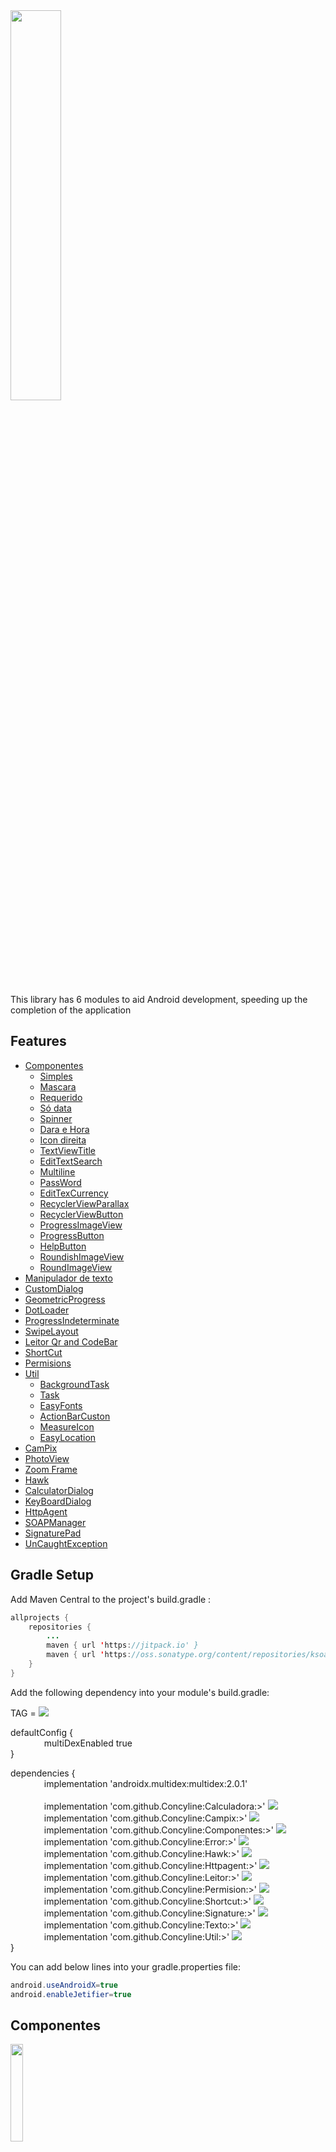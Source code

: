 <img src="https://github.com/Concyline/Aui/blob/master/img/logo_projeto_novo.png" width="40%">

This library has 6 modules to aid Android development, speeding up the completion of the application

 Features
------
 * [Componentes](#Componentes)
   - [Simples](#Simples)
   - [Mascara](#Mascara)
   - [Requerido](#Requerido)
   - [Só data](#Só-data)
   - [Spinner](#Spinner)
   - [Dara e Hora](#Dara-e-Hora)
   - [Icon direita](#Icon-direita)
   - [TextViewTitle](#TextViewTitle)
   - [EditTextSearch](#EditTextSearch)
   - [Multiline](#Multiline)
   - [PassWord](#PassWord)
   - [EditTexCurrency](#EditTexCurrency)
   - [RecyclerViewParallax](#RecyclerViewParallax)
   - [RecyclerViewButton](#RecyclerViewButton)
   - [ProgressImageView](#ProgressImageView)
   - [ProgressButton](#ProgressButton)
   - [HelpButton](#HelpButton)
   - [RoundishImageView](#RoundishImageView)
   - [RoundImageView](#RoundImageView)
 * [Manipulador de texto](#Manipulador-de-texto)
 * [CustomDialog](#CustomDialog)
 * [GeometricProgress](#GeometricProgress)
 * [DotLoader](#DotLoader)
 * [ProgressIndeterminate](#ProgressIndeterminate)
 * [SwipeLayout](#SwipeLayout)
 * [Leitor Qr and CodeBar](#Leitor-Qr-and-CodeBar)
 * [ShortCut](#ShortCut)
 * [Permisions](#Permisions)
 * [Util](#Util)
   - [BackgroundTask](#BackgroundTask)
   - [Task](#Task)
   - [EasyFonts](#EasyFonts)
   - [ActionBarCuston](#ActionBarCuston)
   - [MeasureIcon](#MeasureIcon)
   - [EasyLocation](#EasyLocation)
 * [CamPix](#CamPix)
 * [PhotoView](#PhotoView)
 * [Zoom Frame](#Zoom-Frame)
 * [Hawk](#Hawk)
 * [CalculatorDialog](#CalculatorDialog)
 * [KeyBoardDialog](#KeyBoardDialog)
 * [HttpAgent](#HttpAgent)
 * [SOAPManager](#SOAPManager)
 * [SignaturePad](#SignaturePad)
 * [UnCaughtException](#UnCaughtException)

 
 Gradle Setup
------

Add Maven Central to the project's build.gradle :
```java
allprojects {
	repositories {
		...
		maven { url 'https://jitpack.io' }
		maven { url 'https://oss.sonatype.org/content/repositories/ksoap2-android-releases' }
	}
}
````

Add the following dependency into your module's build.gradle:

TAG = [![](https://jitpack.io/v/Concyline/Ui.svg)](https://jitpack.io/#Concyline/Ui)

 defaultConfig { <br />
 &emsp; &emsp; &emsp; multiDexEnabled true <br />
 }
   
   
dependencies { <br />
&emsp; &emsp; &emsp; implementation 'androidx.multidex:multidex:2.0.1'<br />
<br />
&emsp; &emsp; &emsp; implementation 'com.github.Concyline:Calculadora:>' [![](https://jitpack.io/v/Concyline/Calculadora.svg)](https://jitpack.io/#Concyline/Calculadora)<br />
&emsp; &emsp; &emsp; implementation 'com.github.Concyline:Campix:>' [![](https://jitpack.io/v/Concyline/Campix.svg)](https://jitpack.io/#Concyline/Campix)<br />
&emsp; &emsp; &emsp; implementation 'com.github.Concyline:Componentes:>' [![](https://jitpack.io/v/Concyline/Componentes.svg)](https://jitpack.io/#Concyline/Componentes)<br />
&emsp; &emsp; &emsp; implementation 'com.github.Concyline:Error:>' [![](https://jitpack.io/v/Concyline/Error.svg)](https://jitpack.io/#Concyline/Error)<br />
&emsp; &emsp; &emsp; implementation 'com.github.Concyline:Hawk:>' [![](https://jitpack.io/v/Concyline/Hawk.svg)](https://jitpack.io/#Concyline/Hawk)<br />
&emsp; &emsp; &emsp; implementation 'com.github.Concyline:Httpagent:>' [![](https://jitpack.io/v/Concyline/Httpagent.svg)](https://jitpack.io/#Concyline/Httpagent)<br />
&emsp; &emsp; &emsp; implementation 'com.github.Concyline:Leitor:>' [![](https://jitpack.io/v/Concyline/Leitor.svg)](https://jitpack.io/#Concyline/Leitor)<br />
&emsp; &emsp; &emsp; implementation 'com.github.Concyline:Permision:>' [![](https://jitpack.io/v/Concyline/Permision.svg)](https://jitpack.io/#Concyline/Permision)<br />
&emsp; &emsp; &emsp; implementation 'com.github.Concyline:Shortcut:>' [![](https://jitpack.io/v/Concyline/Shortcut.svg)](https://jitpack.io/#Concyline/Shortcut)<br />
&emsp; &emsp; &emsp; implementation 'com.github.Concyline:Signature:>' [![](https://jitpack.io/v/Concyline/Signature.svg)](https://jitpack.io/#Concyline/Signature)<br />
&emsp; &emsp; &emsp; implementation 'com.github.Concyline:Texto:>' [![](https://jitpack.io/v/Concyline/Texto.svg)](https://jitpack.io/#Concyline/Texto)<br />
&emsp; &emsp; &emsp; implementation 'com.github.Concyline:Util:>' [![](https://jitpack.io/v/Concyline/Util.svg)](https://jitpack.io/#Concyline/Util)<br />
}


You can add below lines into your gradle.properties file:

```java
android.useAndroidX=true
android.enableJetifier=true
```


## Componentes
<img src="https://github.com/Concyline/Aui/blob/master/img/componentes.gif" width="20%">

### Simples

<img src="https://github.com/Concyline/Aui/blob/master/img/componentesimples.png" width="50%">

```xml
 <br.com.componentes.EditTextTitle
            android:id="@+id/editTextTitle"
            android:layout_width="match_parent"
            android:layout_height="wrap_content"
            app:colorTitle="@color/colorAccent"
            app:requerido="false"
            app:enabled="true"
            app:focusable="true"
            app:requestfocus="true"
            app:tag="edittext"
            app:text="texto"
            app:title="Componente simples" />
```

---
### Mascara

<img src="https://github.com/Concyline/Aui/blob/master/img/mascara.png" width="50%">

```xml

    <!-- Is free to create any mask just edit the app:mascara="" -->

    <br.com.componentes.EditTextTitle
            android:id="@+id/editTextTitle"
            android:layout_width="match_parent"
            android:layout_height="wrap_content"
            app:title="Mascara"
            app:mascara="  .   .   /    -  "
            app:enabled="true"
            app:focusable="true"
            app:requestfocus="false"
            app:tag="edittext"
            app:text="texto"
            app:requerido="true"
	    app:titleRequerido="Digite um CNPJ válido!"/>
```

---
### Requerido

<img src="https://github.com/Concyline/Aui/blob/master/img/legenda_requerido.png" width="50%">

```xml
    <br.com.componentes.EditTextTitle
            android:id="@+id/editTextTitle"
            android:layout_width="match_parent"
            android:layout_height="wrap_content"
            app:title="Enail"
            app:enabled="true"
            app:focusable="true"
            app:requestfocus="false"
            app:tag="edittext"
            app:text="texto"
            app:requerido="true"
	    app:titleRequerido="Digite um email válido!"/>
```

---
### Só data

<img src="https://github.com/Concyline/Aui/blob/master/img/sodata.png" width="50%">

```xml
    <!-- the calendar listener is already implemented within the component -->

     <br.com.componentes.EditTextCalendar
            android:id="@+id/editTextTitle"
            android:layout_width="match_parent"
            android:layout_height="wrap_content"
            app:title="Só data" />
```

---

### Spinner
<img src="https://github.com/Concyline/Aui/blob/master/img/spinner.png" width="50%">

```xml
         <br.com.componentes.SpinnerTitle
            android:id="@+id/spinnerTitle"
            android:layout_width="0dp"
            android:layout_height="wrap_content"
            app:entries="@array/tipo"
            app:title="Spinner" />
```
or add programaticaly adapter

````java
ArrayAdapter<Object> adapter = new ArrayAdapter<Object>(getBaseContext(), 
	R.layout.view_spinner_item_ui, new String[]{"aureo", "ana", "davi"});
	
spinnerTitle.setAdapter(adapter);
````

---
### Dara e Hora

<img src="https://github.com/Concyline/Aui/blob/master/img/calendarhoradata.png" width="50%">

```xml
          <br.com.componentes.EditTextCalendar
            android:id="@+id/editTextCalendar"
            android:layout_width="0dp"
            android:layout_height="wrap_content"
            app:hora="true"
            app:inicializa="false"
            app:title="EditTextCalendar" />
```

---
### Icon direita
<img src="https://github.com/Concyline/Aui/blob/master/img/iconedireita.png" width="50%">

```xml
      <br.com.componentes.EditTextTitle
            android:id="@+id/cadastroEditTextTitle"
            android:layout_width="0dp"
            android:layout_height="wrap_content"
            app:coricon="#D6C"
            app:iconRigth="@drawable/icons_coroa_48"
            app:inputType="number"
            app:title="Nome do cliente"
            app:tamTitle="@dimen/tamLegendaEditTextUi" />
```

---
### TextViewTitle

<img src="https://github.com/Concyline/Aui/blob/master/img/textocomlegenda.png" width="50%">

```xml
    <br.com.componentes.TextViewTitle
            android:id="@+id/textViewTitle"
            android:layout_width="0dp"
            android:layout_height="wrap_content"
            android:layout_marginTop="9dp"
            app:corDescricao="@color/colorPrimaryDark"
            app:colorTitle="@color/colorAccent"
	    app:tamTitle="13sp"
	    app:layout_constraintWidth_percent="0.2"
            app:tamDescricao="16sp"
	    app:singleLine="false"
            app:descricao="Goiânia  adsdasdadsdasdsdasdsadsadsadasdsadadsdaszdsadasdsadasdasda"
            app:title="Cidade" />
```

````java
textViewTitle.setFont("fonts/Lobster-Regular.ttf");
````

---
### EditTextSearch

<img src="https://github.com/Concyline/Aui/blob/master/img/pesquisasimples.png" width="50%">

```xml
   <br.com.componentes.EditTextSearch
            android:id="@+id/editTextSearch"
            android:layout_width="0dp"
            android:layout_height="wrap_content"
            app:hint="sua pesquisa"
            app:inputType="none"
            app:coricon="@color/colorAccent"
            app:title="EditTextSearch" />
```

````java
editTextSearch.setOnClickListener(new View.OnClickListener() {
            @Override
            public void onClick(View v) {
                ...
            }
        });
	
// Custom inputType programmatically
searchLegenda.setInputTypeSearch(Constantes.textPassword);
````
---
### Multiline

<img src="https://github.com/Concyline/Aui/blob/master/img/multiline.png" width="50%">

````xml
    <br.com.componentes.EditTextTitle
            android:id="@+id/multilineEditTextTitle"
            android:layout_width="match_parent"
            android:layout_height="wrap_content"
            android:layout_marginTop="8dp"
            app:coricon="@color/colorAccent"
            app:inputType="textMultiLine"
            app:text="Lorem Ipsum is simply dummy text of the printing and typesetting industry. Lorem Ipsum has been the industry's standard dummy text ever since the 1500s"
            app:title="Multiline"
            app:lines="4"
            app:tamTitle="@dimen/tamLegendaEditTextUi" />
````

---
### PassWord

<img src="https://github.com/Concyline/Aui/blob/master/img/senha.png" width="50%">

```xml
      <br.com.componentes.EditTextTitle
            android:id="@+id/senhaEditTextTitle"
            android:layout_width="0dp"
            android:layout_height="wrap_content"
            app:coricon="@color/colorAccent"
            app:iconRigth="@drawable/round_visibility_black_48dp"
            app:inputType="textPassword"
            app:title="Senha"
            app:tamTitle="@dimen/tamLegendaEditTextUi" />
```

``` java
final EditTextTitle senhaEditTextTitle = findViewById(R.id.senhaEditTextTitle);
        senhaEditTextTitle.setOnClickListener(new View.OnClickListener() {
            @Override
            public void onClick(View v) {
                senhaEditTextTitle.mostraSenha();
            }
        });
````

---
### EditTexCurrency

<img src="https://github.com/Concyline/Aui/blob/master/img/componente_currence.png" width="50%">

```xml
         <br.com.componentes.EditTexCurrency
            android:id="@+id/editTexCurrency"
            android:layout_width="match_parent"
            android:layout_height="wrap_content"
            app:enabled="true"
            app:focusable="true"
            app:title="Valor"
            app:requerido="false"
            app:requestfocus="false"
            app:locale="pt_BR"
            app:showSymbol="true"
            app:tag="Valor"
            app:text="" />
```

---
### RecyclerViewParallax

<img src="https://github.com/Concyline/Aui/blob/master/img/reciclerview_parallax.gif" width="20%">

```xml
    <br.com.componentes.RecyclerViewParallax
         android:id="@+id/rv"
         android:layout_width="match_parent"
         android:layout_height="match_parent"/>
```
---

---
### RecyclerViewButton

<img src="https://github.com/Concyline/Aui/blob/master/img/recyclerviewbutton.png" width="20%">

XML file
```xml
   <br.com.componentes.RecyclerViewButton
        android:id="@+id/recyclerViewButton"
        android:layout_width="match_parent"
        android:layout_height="match_parent"
        app:horizontalDivider="true"
        app:locationButton="right"
        app:numberOfColumns="2"
        app:basic="false"
        app:refresh="true"
        app:verticalDivider="true" />
```

Set Listener
````java

recyclerViewButton.setOnRefreshListener(new SwipeRefreshLayout.OnRefreshListener() {
            @Override
            public void onRefresh() {
                new Async().execute();
            }
});

recyclerViewButton.addOnItemTouchListener(new RecyclerViewButton.ItemClickListener(new RecyclerViewButton.Listener() {
            @Override
            public void onItemClick(View view, int position) {
                System.out.println("aqui");
            }

            @Override
            public void onLongItemClick(View view, int position) {
                System.out.println("aqui");
            }

            @Override
            public void onItemClick(AdapterView<?> parent, View view, int position, long id) {
                System.out.println("aqui");
            }
}));
````

AsyncTask
````java
   public class Async extends AsyncTask<Void, Void, List<Cidade>> {

        @Override
        protected List<Cidade> doInBackground(Void... voids) {
            List<Cidade> list = helper.CidadeController().getAll();
            return list;
        }

        @Override
        protected void onPostExecute(List<Cidade> cidade) {
            super.onPostExecute(cidade);

            if (adapter == null) {
                adapter = new Adapter(cidade);
                recyclerViewButton.setAdapter(this, adapter);
            } else {
                adapter.notifyDataSetChanged();
            }

            recyclerViewButton.scrollToPosition(0);
            recyclerViewButton.setRefreshing(false);
        }
}
````

Adapter
````java
 public class Adapter extends RecyclerView.Adapter<RecyclerView.ViewHolder> {

        private LayoutInflater mInflater;
	private List<Cidade> lCidade;

        Adapter(List<Cidade> lCidade) {
            this.mInflater = LayoutInflater.from(getBaseContext());
	    this.lCidade = lCidade;
        }

        @Override
        @NonNull
        public RecyclerView.ViewHolder onCreateViewHolder(@NonNull ViewGroup parent, int viewType) {
            View view = mInflater.inflate(R.layout.cidade_item, parent, false);
            return new ViewHolder(view);
        }

        @Override
        public void onBindViewHolder(@NonNull RecyclerView.ViewHolder holder, int position) {

            final ViewHolder viewHolder = (ViewHolder) holder;

            Cidade cidade = lCidade.get(position);

            viewHolder.nomeTextView.setText(cidade.getNome());
            viewHolder.ufTextView.setText(cidade.getUf());
        }

        @Override
        public int getItemCount() {
            return lCidade.size();
        }

        public class ViewHolder extends RecyclerView.ViewHolder {
            TextView nomeTextView;
            TextView ufTextView;

            ViewHolder(View itemView) {
                super(itemView);
                nomeTextView = itemView.findViewById(R.id.nomeTextView);
                ufTextView = itemView.findViewById(R.id.ufTextView);
            }
        }

        Cidade getItem(int id) {
            return lCidade.get(id);
        }
}
````

---
### ProgressImageView

<img src="https://github.com/Concyline/Aui/blob/master/img/progress_image.png" width="50%">

<img src="https://github.com/Concyline/Aui/blob/master/img/progress_image_click.png" width="50%">

```xml
    <br.com.componentes.ProgressImageView
        android:id="@+id/progressImageView"
        android:layout_width="50dp"
        android:layout_height="50dp"
        app:progressSize="150dp"
        app:src="@drawable/lupa"
        app:progressColor="#2DB200" />
```
```java
 final ProgressImageView progressImageView = findViewById(R.id.progressImageView);
        progressImageView.setOnClickListener(new View.OnClickListener() {
            @Override
            public void onClick(View v) {
                progressImageView.setProgres();

                new Handler().postDelayed(new Runnable() {
                    @Override
                    public void run() {
                        progressImageView.removeProgres();
                    }
                }, 2000);
            }
        });
```
---
### ProgressButton

<img src="https://github.com/Concyline/Aui/blob/master/img/progres_button.png" width="50%"> 
<img src="https://github.com/Concyline/Aui/blob/master/img/progres_button_pressed.png" width="50%">

```xml
    <br.com.componentes.ProgressButton
        android:id="@+id/progressButton"
        android:layout_width="wrap_content"
        android:layout_height="wrap_content"
        app:progressColor="#2DB200"
        app:progressSize="100dp"
        app:text="Ok Big Guy" />
```
```java
final ProgressButton progressButtonOk = findViewById(R.id.progressButtonOk);
        progressButtonOk.setOnClickListener(new View.OnClickListener() {
            @Override
            public void onClick(View v) {

                progressButtonOk.setProgres();

                Handler handler = new Handler();
                handler.postDelayed(new Runnable() {
                    @Override
                    public void run() {
                        progressButtonOk.removeProgres();
                    }
                }, 2000);
            }
        });
```
---
### HelpButton

<img src="https://github.com/Concyline/Aui/blob/master/img/help_buttom.png" width="20%"> 
<img src="https://github.com/Concyline/Aui/blob/master/img/dialog_help_buttom.png" width="20%">

```xml
  <br.com.componentes.HelpButton
    android:id="@+id/helpButton"
    android:layout_width="wrap_content"
    android:layout_height="wrap_content"
    app:color="@color/colorError"
    app:helpMsg="Lorem Ipsum is simply dummy text of the printing and typesetting industry."/>
```
```java
 HelpButton helpButton = findViewById(R.id.helpButton);
 helpButton.setActivity(this);
 
 // In XML file or programmatically
 helpButton.setHelpMsg("Lorem Ipsum is simply dummy text of the printing and typesetting industry.");

```
---
### RoundishImageView

<img src="https://github.com/Concyline/Aui/blob/master/img/image_rounted.png" width="20%">

````xml
     <br.com.componentes.RoundishImageView
            android:id="@+id/roundishImageView"
            android:layout_width="wrap_content"
            android:layout_height="wrap_content"
            android:layout_marginTop="8dp"
            android:src="@drawable/cidade"
            app:cornerRadius="10dp"
            app:roundedCorners="topLeft|bottomRight" />
````

---
### RoundImageView

<img src="https://github.com/Concyline/Aui/blob/master/img/rount_image.png" width="20%">

````xml
     <br.com.componentes.RoundImageView
        android:id="@+id/roundImageView"
        android:layout_width="150dp"
        android:layout_height="150dp"
        android:src="@drawable/cidade"
        app:borderColor="@color/colorAccent"
        app:borderWidth="5dp" />
````

--- 

## Custon Dialog

<img src="https://github.com/Concyline/Aui/blob/master/img/custon_dimness.png" width="20%"/> <img src="https://github.com/Concyline/Aui/blob/master/img/error_dialog.png" width="20%"/> <img src="https://github.com/Concyline/Aui/blob/master/img/circle_dialog.png" width="20%"/> <img src="https://github.com/Concyline/Aui/blob/master/img/custon_background_color.png" width="20%"/>  

````java
new CDialog(ComponentesDoisActivity.this)
                        .createAlert("WARNING! custon mensagem",
                                WindowFormat.BACKGROUND_RECTANGLE,
                                getBitmapFromAsset(),
                                TypeDialog.WARNING,
                                SizeDialog.XLARGE)
                        .setAnimation(AnimateDialog.SCALE_FROM_BOTTOM_TO_TOP)
                        .setDuration(3000)  // in milliseconds
                        .setTextSize(SizeText.XLARGE)
                        .setPosition(PositionDialog.POSITION_CENTER)
                        .setBackDimness(0.9f) // less Than One
                        .setBackgroundColor(R.color.pink)
                        .show();
````
> Or Listener, when you finish the task

````java
new CDialog(ParametrosActivity.this)
                .createAlertSneckBar("Salvo com sucesso!",
                        TypeDialog.INFO,
                        SizeDialog.MEDIUM)
                .setDuration(2000)
                .show(new CDialog.CDialogListener() {
                    @Override
                    public void onDismiss() {
                	...
                    }
                });
````

> Get Image resources

````java
 public Bitmap getBitmapFromAsset() {
      InputStream imageStream = getResources().openRawResource(R.raw.lamp);
      Bitmap bitmap = BitmapFactory.decodeStream(imageStream);
      return bitmap;
  }

  public Drawable getDrawable() {
      Drawable myDrawable = getResources().getDrawable(R.drawable.checked_1);
      return myDrawable;
  }
````

---

## SnackBar

<img src="https://github.com/Concyline/Aui/blob/master/img/sneckbar.png" width="20%"/> 

````java
 new CDialog(ComponentesDoisActivity.this)
                        .createAlertSneckBar("Info SnackBar",
                            TypeDialog.INFO,
                            SizeDialog.MEDIUM)
                        .show();
````

---

 ## Manipulador de texto
  
  <img src="https://github.com/Concyline/Aui/blob/master/img/manipulatexto.gif" width="20%">
  
  ### Usage
  
  ````java
  @Override
  protected void onCreate(Bundle savedInstanceState) {
        super.onCreate(savedInstanceState);
        setContentView(R.layout.activity_manipula_texto);
	
	//anywhere in the system
	
	 StorageSD
               .init(this)
               .setFolderAndFileName("Manipula","Log.txt")
		.setLog(new Log() {
                    @Override
                    public void onLog(String message) {
                        // 
                    }
                })
                .build();
  
  	// METHODS
  	//StorageSD.info("");
  	//StorageSD.erro("");
  	//StorageSD.processaException("class", Exception error);
  	//StorageSD.delete()
  	//String all = StorageSD.getAll();
  }
  ````
  
  ````xml
  <?xml version="1.0" encoding="utf-8"?>
  <manifest xmlns:android="http://schemas.android.com/apk/res/android"
    package="br.com.androidui_2">

    <uses-permission android:name="android.permission.READ_EXTERNAL_STORAGE" />
    <uses-permission android:name="android.permission.WRITE_EXTERNAL_STORAGE" />

    <application
        android:allowBackup="true"
        android:icon="@mipmap/icon_teste"
        android:label="@string/app_name"
        android:roundIcon="@mipmap/icon_teste"
        android:supportsRtl="true"
	android:requestLegacyExternalStorage="true" <!--VERY IMPORTANT API > 26-->
        android:theme="@style/AppTheme">
        <activity android:name=".ManipulaTextoActivity"></activity>
        <activity android:name=".MainActivity">
            <intent-filter>
                <action android:name="android.intent.action.MAIN" />

                <category android:name="android.intent.category.LAUNCHER" />
            </intent-filter>
        </activity>
	   
    </application>

</manifest>
````

---

## CustomDialog

<img src="https://github.com/Concyline/Aui/blob/master/img/cuson_dialog.png" width="20%"/> 

in res/layout/cadastro.xml
````xml
<?xml version="1.0" encoding="utf-8"?>
<androidx.constraintlayout.widget.ConstraintLayout xmlns:android="http://schemas.android.com/apk/res/android"
    xmlns:app="http://schemas.android.com/apk/res-auto"
    xmlns:tools="http://schemas.android.com/tools"
    android:layout_width="match_parent"
    android:layout_height="match_parent"
    android:padding="10dp"
    android:background="#FFF">
	
	...

        <Button
            android:id="@+id/button"
            android:layout_width="wrap_content"
            android:layout_height="wrap_content"
            android:text="OK"
            app:layout_constraintEnd_toEndOf="parent"
            app:layout_constraintTop_toBottomOf="@+id/editTextTextPersonName2" />
</androidx.constraintlayout.widget.ConstraintLayout>
````

in res/menu/menu_bar.xml
````xml
<?xml version="1.0" encoding="utf-8"?>
<menu xmlns:android="http://schemas.android.com/apk/res/android"
    xmlns:app="http://schemas.android.com/apk/res-auto">
    <item
        android:id="@+id/miCompose"
        android:icon="@drawable/round_alarm_white_48dp"
        app:showAsAction="ifRoom"
        android:title="Compose">
    </item>
    <item
        android:id="@+id/miProfile"
        android:icon="@drawable/round_backup_white_48dp"
        app:showAsAction="ifRoom|withText"
        android:title="Profile">
    </item>
</menu>
````

in onCreate
````java
   try {
            CustomDialog customDialog = new CustomDialog(MainActivity.this);
            customDialog.setContentView(R.layout.cadastro)
                    .setToolbarTitle("Log IN")
                    .setToolbarSubTitle("Enter the system")
                    .setMenuToolbar(R.menu.menu_bar)
                    .setBackgroundResource(CustomDialog.DWindow.ROUND)
                    .setHeight(CustomDialog.DLayoutParams.WRAP_CONTENT)
                    .setCancelable(true)
                    .create();

            customDialog.menu(R.id.miCompose).setOnMenuItemClickListener(new MenuItem.OnMenuItemClickListener() {
                @Override
                public boolean onMenuItemClick(MenuItem item) {
                    System.out.println("MENU");
                    return false;
                }
            });

            Dialog dialog = customDialog.dialog();

            Button button = dialog.findViewById(R.id.button);
            button.setOnClickListener(new View.OnClickListener() {
                @Override
                public void onClick(View v) {
                    System.out.println("BUTTON");
                }
            });
            
            customDialog.show();
        } catch (Exception e) {
            e.printStackTrace();
        }
````

---

## GeometricProgress

<img src="https://github.com/Concyline/Aui/blob/master/img/geometric_progress.gif" width="20%"/> 

````xml
 <br.com.componentes.GeometricProgressView
    android:id="@+id/progressView"
    android:layout_width="wrap_content"
    android:layout_height="wrap_content"
    app:gp_type="triangle"
    app:gp_number_of_angles="7"
    app:gp_color="@android:color/black"
    app:gp_duration="800"
    app:gp_figure_padding="3dp" />
````

````java
GeometricProgressView progressView = (GeometricProgressView) findViewById(R.id.progressView);
progressView.setType(TYPE.KITE);
progressView.setNumberOfAngles(6);
progressView.setColor(Color.parseColor("#00897b"));
progressView.setDuration(1000);
progressView.setFigurePadding(getResources().getDimensionPixelOffset(R.dimen.figure_padding));
````

---

## DotLoader

<img src="https://github.com/Concyline/Aui/blob/master/img/loading_anim.gif" width="50%"/> 

````xml
 <br.com.componentes.DotLoader
    android:id="@+id/text_dot_loader"
    android:layout_width="match_parent"
    android:layout_height="wrap_content"
    app:color_array="@array/dot_colors"
    app:dot_radius="4dp"
    app:number_of_dots="3"/>
````

color.xml
````xml
<array name="dot_colors">
    <item>#03A9F4</item>
    <item>#E65100</item>
    <item>#FFBB00</item>
</array>
````

````java
dotLoader.postDelayed(new Runnable() {
    @Override
    public void run() {
        dotLoader.setNumberOfDots(5);
    }
}, 3000);
````

---

## ProgressIndeterminate

<img src="https://github.com/Concyline/Aui/blob/master/img/progres_indetermined.png" width="20%"/> 

````java
ProgressIndeterminate progressDialog = new ProgressIndeterminate(ComponentesDoisActivity.this).
                        create("Atenção!")
                        .multColor(true)
                        .setTextSize(SizeText.MEDIUM)
                        .cancelable(false);

      progressDialog.show();
      
      //progressDialog.dismiss();
      //progressDialog.isShowing();
      //progressDialog.setMessage("Text");
      //progressDialog.setBackgroundColor(R.color.pink);
		
// or

ProgressIndeterminate progressDialog = ProgressIndeterminate.show(ComponentesDoisActivity.this, "OK");
````

---
## SwipeLayout

<img src="https://github.com/Concyline/Aui/blob/master/img/swipe_rigth.png" width="20%"/> 

````xml
<br.com.componentes.SwipeLayout
    xmlns:android="http://schemas.android.com/apk/res/android"
    xmlns:app="http://schemas.android.com/apk/res-auto"
    android:id="@+id/swipe_layout"
    android:layout_width="match_parent"
    android:layout_height="90dp"
    android:layout_marginTop="3dp"
    app:draggedItem="@id/drag_item"
    app:swipeDirection="left|right"
    app:leftItem="@id/left_view"
    app:rightItem="@id/right_view">

    <ImageView
        android:id="@+id/left_view"
        android:layout_width="90dp"
        android:layout_height="match_parent"
        android:layout_gravity="start"
        android:background="#ff5722"
        android:gravity="center"
        android:paddingEnd="24dp"
        android:paddingStart="24dp"
        android:src="@drawable/ic_upload"/>

    <ImageView
        android:id="@+id/right_view"
        android:layout_width="90dp"
        android:layout_height="match_parent"
        android:layout_gravity="end"
        android:background="#ff5722"
        android:gravity="center"
        android:paddingEnd="24dp"
        android:paddingStart="24dp"
        android:src="@drawable/ic_delete"/>

    <TextView
        android:id="@+id/drag_item"
        android:layout_width="match_parent"
        android:layout_height="match_parent"
        android:background="#eeeeee"
        android:clickable="true"
        android:focusable="true"
        android:foreground="?selectableItemBackgroundBorderless"
        android:gravity="center_vertical"
        android:orientation="vertical"
        android:paddingEnd="10dp"
        android:paddingStart="20dp"
        android:textSize="20sp"/>

</br.com.componentes.SwipeLayout>
````
In Holder

````java
    leftView = itemView.findViewById(R.id.left_view);
                rightView = itemView.findViewById(R.id.right_view);

                rightView.setOnClickListener(new View.OnClickListener() {
                    @Override
                    public void onClick(View v) {
                        if (getAdapterPosition() != NO_POSITION) {
                            remove(itemView.getContext(), getAdapterPosition());
                        }
                    }
                });

                leftView.setOnClickListener(new View.OnClickListener() {
                    @Override
                    public void onClick(View v) {
                        if (getAdapterPosition() != NO_POSITION) {
                            upload(itemView.getContext(), getAdapterPosition());
                        }
                    }
                });
````

---

For all companions
------

all components have the following methods `boolean validaPreenchido()`, `boolean validaCpfCnpj()`, `void setError()`, `void removeError()`, `void mostraSenha()`, `String getString() `, `String getStringUperCase() `, `Integer getInteger()`, `Double getDouble()`

update color icon error
````xml
<color name="colorAccent">#F79D91</color>
````

public listeners
```java
  public void setOnClickListener(OnClickListener onClickListener) {
        editText.setOnClickListener(onClickListener);
    }

    public void setOnClickListenerIconLeft(OnClickListener onClickListener) {
        iconLeftImageView.setOnClickListener(onClickListener);
    }

    public void setOnClickListenerIconRigth(OnClickListener onClickListener) {
        iconRigthImageView.setOnClickListener(onClickListener);
    }
  ````
  
 
  ---
  ## Leitor Qr and CodeBar
  
  <img src="https://github.com/Concyline/Aui/blob/master/img/leitor.gif" width="20%">
  
  ### Usage
  
  ````java
  @Override
  protected void onCreate(Bundle savedInstanceState) {
        super.onCreate(savedInstanceState);
        setContentView(R.layout.activity_manipula_texto);
  
  	retornoEditText = findViewById(R.id.retornoEditText);

        Button lerQrTesteButton = findViewById(R.id.lerQrTesteButton);
        lerQrTesteButton.setOnClickListener(new View.OnClickListener() {
            @Override
            public void onClick(View v) {
                Intent intent = new Intent(getBaseContext(), LeitorActivity.class);
                String codigo = "C=7898958119652;L=50962;V=30/09/2019";
                intent.putExtra(LeitorActivity.CODE_TEST,codigo);
                launchCodeBar.launch(intent);
            }
        });

        Button lerQrButton = findViewById(R.id.lerQrButton);
        lerQrButton.setOnClickListener(new View.OnClickListener() {
            @Override
            public void onClick(View v) {
                Intent intent = new Intent(getBaseContext(), LeitorActivity.class);
		launchCodeBar.launch(intent);
            }
        });
  }
  
  ActivityResultLauncher<Intent> launchCodeBar = registerForActivityResult(new ActivityResultContracts.StartActivityForResult(), result -> {

        Intent intent = result.getData();

        if(intent != null){
            String code = intent.getStringExtra("CODIGO");
        }
    });
  ````
  
  ````xml
  <?xml version="1.0" encoding="utf-8"?>
  <manifest xmlns:android="http://schemas.android.com/apk/res/android"
    package="br.com.androidui_2">

    <uses-permission android:name="android.permission.CAMERA" />

    <application
        android:allowBackup="true"
        android:icon="@mipmap/icon_teste"
        android:label="@string/app_name"
        android:roundIcon="@mipmap/icon_teste"
        android:supportsRtl="true"
        android:theme="@style/AppTheme">
        <activity android:name=".ManipulaTextoActivity"></activity>
        <activity android:name=".MainActivity">
            <intent-filter>
                <action android:name="android.intent.action.MAIN" />

                <category android:name="android.intent.category.LAUNCHER" />
            </intent-filter>
        </activity>
	    
        <activity android:name="br.com.leitor.LeitorActivity" />

    </application>

</manifest>
````
---
## ShortCut
<img src="https://github.com/Concyline/Aui/blob/master/img/shortcut.png" width="20%">

 ### Usage
 
 #### ADD

 ````java
 ShortcutUtils shortcutUtils;
 Shortcut dynamicShortcut;
    
 shortcutUtils = new ShortcutUtils(this);

 dynamicShortcut = new Shortcut.ShortcutBuilder()
      .setShortcutIcon(R.drawable.round_device_hub_white_48dp)
      .setShortcutId("dynamicShortcutId")
      .setShortcutLongLabel("ALL Devices")
      .setShortcutShortLabel("ALL Devices")
      .setIntentAction("dynamicShortcutIntentAction")
      .setIntentStringExtraKey("dynamicShortcutKey")
      .setIntentStringExtraValue("all")
 .build();


  shortcutUtils.addDynamicShortCut(dynamicShortcut, new IReceiveStringExtra() {
       @Override
       public void onReceiveStringExtra(String stringExtraKey, String stringExtraValue) {
            String intent = getIntent().getStringExtra(stringExtraKey);
                if (intent != null) {
                    if (intent.equals("all")) {
                        System.out.println("OKOKOKOKOKOKO");
                    }
                }
            }
        });
    
 ````
 
 #### REMOVE
 
 ````java
shortcutUtils.removeDynamicShortCut(dynamicShortcut);
 ````
 ---
 ## Permisions
 
<img src="https://github.com/Concyline/Aui/blob/master/img/permisions.png" width="20%">

 ### Usage
 
 in AndroidManifest.xml
 ````xml
<uses-permission android:name="android.permission.WRITE_EXTERNAL_STORAGE" />
<uses-permission android:name="android.permission.READ_EXTERNAL_STORAGE" />
````

in Activity
````java
String[] permissions = {Manifest.permission.READ_EXTERNAL_STORAGE,
                Manifest.permission.WRITE_EXTERNAL_STORAGE};

Permissions.check(MainActivity.this, permissions, null, null, new PermissionHandler() {
       @Override
       public void onGranted() {
	    	...
       }

       @Override
       public void onDenied(Context context, ArrayList<String> deniedPermissions) {
        	...
       }
});
 ````
 ---
 ## Util
 
 <img src="https://github.com/Concyline/Aui/blob/master/img/util_dois.gif" width="20%">
 
 ### Usage
 ````java
 // In Activity
 import br.com.util.Util;
 
 // Usage in class
 Util.setBar(UtilActivity.this, "Title", "Subtitle");
 
 Util.abaixaTeclado(getBaseContext(), view);
                                
 Util.fadeIn(getBaseContext(), view);
                                
 Util.toastLong(getBaseContext(),"Long mesage Toasta");
 
 Util.toastShort(getBaseContext(),"Short mesage Toasta");
                                
 Util.alertOk(UtilActivity.this, "Atention mesage");
                                
 Util.alertOk(UtilActivity.this, "mesage", new OnListnerOk() {
         @Override
         public void ok() {
                 ...                       
         }
 });
                                
 Util.alertSimCancelar(UtilActivity.this, "mesage", new OnListnerAlertSimCancelar() {
          @Override
          public void sim() {
                  ...                      
          }

          @Override
          public void cancelar() {
      		  ...
          }
  });
 ````
 
 ---
 ### BackgroundTask
 
 ````java
 BackgroundTask.with(this) // Activity|FragmentActivity(v4)|Fragment|Fragment(v4)
                .doInBackground(new BackgroundTask.TaskDescription() {
                    @Override
                    public Object doInBackground() {
                        // Do what you want to do on background thread.
                        // If you want to post something to MainThread,
                        // just call SugarTask.post(YOUR_MESSAGE).

                        // Return your finally result(Nullable).

                        return "";
                    }
                })
                .onPreExecute(new BackgroundTask.PreExecuteListener() {
                    @Override
                    public void onPreExecute() {
                        
                    }
                })
                .onProgressUpdate(new BackgroundTask.MessageListener() {
                    @Override
                    public void onProgressUpdate(@NonNull Message message) {
                        // Receive message in MainThread which sent from WorkerThread,
                        // update your UI just in time.
                      
                    }
                })
                .onPostExecute(new BackgroundTask.FinishListener() {
                    @Override
                    public void onPostExecute(@Nullable Object result) {
                        // If WorkerThread finish without Exception and lifecycle safety,
                        // deal with your WorkerThread result at here.
                     
                    }
                })
                .onException(new BackgroundTask.BrokenListener() {
                    @Override
                    public void onException(@NonNull Exception e) {
                        // If WorkerThread finish with Exception and lifecycle safety,
                        // deal with Exception at here.
                      
                    }
                })
                .execute();
	

Notice:

MUST: .with(), .assign(), .execute().

OPTION: .handle(), .finish(), broken(). Every method just call once, otherwise the newer with replace the older.

Use: BackgroundTask.post() To send message from WorkerThread to MainThread just in time.
 ````
 
 ---
  ### Task
 
 ````java
  public class ATask extends Task<Void, Integer, String>{

        @Override
        protected void onPreExecute() {
            super.onPreExecute();
    
        }

        @Override
        protected String doInBackground(Void... voids) {

            return "";
        }

        @Override
        protected void onPostExecute(String unused) {
            super.onPostExecute(unused);
	    
        }

        @Override
        protected void onProgressUpdate(Integer... values) {
            super.onProgressUpdate(values);

        }
    }
 ````
 
 ---
## EasyFonts
 
<img src="https://github.com/Concyline/Aui/blob/master/img/font.png" width="20%">

````java
TextView tv_hello = (TextView) findViewById(R.id.tv_hello);
tv_hello.setTypeface(EasyFonts.robotoThin(this));
````

 ---
## EasyLocation
 
<img src="https://github.com/Concyline/Aui/blob/master/img/easy_location.png" width="20%">

````xml
<manifest xmlns:android="http://schemas.android.com/apk/res/android"
    package="com">

    <uses-permission android:name="android.permission.ACCESS_COARSE_LOCATION" />
    <uses-permission android:name="android.permission.ACCESS_FINE_LOCATION" />
    <uses-permission android:name="android.permission.ACCESS_WIFI_STATE" />

</manifest>
````

````java
     findViewById(R.id.button23).setOnClickListener(v -> {

            EditText editText = findViewById(R.id.editTextTextMultiLine2);
            GeoLocationModel geoLocationModel = new EasyLocationFetch(this).getLocationData();

            if(geoLocationModel == null){
                editText.setText("The system was unable to retrieve the location!");
                return;
            }

            StringBuilder builder = new StringBuilder();

            builder.append("Address:   "+geoLocationModel.getAddress() +"\r\n");
            builder.append("City:      "+geoLocationModel.getCity() +"\r\n");
            builder.append("Lattitude: "+geoLocationModel.getLattitude() +"\r\n");
            builder.append("Longitude: "+geoLocationModel.getLongitude() +"\r\n");

            editText.setText(builder.toString());

        });
````

## ActionBarCuston
 
<img src="https://github.com/Concyline/Aui/blob/master/img/actionbar.png" width="20%">

````java
     ActionBarCuston actionBarCuston = new ActionBarCuston(this);
     actionBarCuston.setBarColor(R.color.colorPrimary);
     actionBarCuston.setTitleColor("#E60000");
     actionBarCuston.setSubTitleColor("#E60000");

     actionBarCuston.setBar("Teste", "Subtitle");
````

## MeasureIcon

<img src="https://github.com/Concyline/Aui/blob/master/img/icon_measure.png" width="50%">
 
 ---
 ## CamPix
 
 <img src="https://github.com/Concyline/Aui/blob/master/img/campix.png" width="20%">
 
 ### Usage
 
 AndroidManifest.xml
 ````xml
	<?xml version="1.0" encoding="utf-8"?>
	<manifest xmlns:android="http://schemas.android.com/apk/res/android"
    	package="...">

    		<uses-permission android:name="android.permission.READ_EXTERNAL_STORAGE" />
    		<uses-permission android:name="android.permission.WRITE_EXTERNAL_STORAGE" />
    		<uses-permission android:name="android.permission.CAMERA" />
    		<uses-permission android:name="android.permission.VIBRATE" />

    		<application>

			...    

        		<activity android:name="br.com.campix.Pix"/>
    		</application>

	</manifest>
 ````
 
 ````java

       findViewById(R.id.cliclButton).setOnClickListener(new View.OnClickListener() {
            @Override
            public void onClick(View v) {
                options = Options.init()
                        .setRequestCode(requestCodePicker)
                        .setFrontfacing(false)
                        .setPath("pix/photo");
                //.setFileName("teste");
		
		Pix.start(capituraImageLaunch,this, options);
            }
        });
	
	ActivityResultLauncher<Intent> capituraImageLaunch = registerForActivityResult(new ActivityResultContracts.StartActivityForResult(), result -> {

        try {

            Intent intent = result.getData();

            if (intent != null) {

            }

        } catch (Exception e) {
            e.printStackTrace();
        }


    });
	
 ````
 
  ````java
   @Override
    protected void onActivityResult(int requestCode, int resultCode, @Nullable Intent data) {
        super.onActivityResult(requestCode, resultCode, data);

        if (requestCode == requestCodePicker) {
            if (resultCode == Activity.RESULT_OK) {

                String path = data.getStringExtra(Pix.IMAGE_PATH);
                File file = (File) data.getExtras().get(Pix.IMAGE_FILE);

                glide = Glide.with(CamPixActivity.this);
                glide.load(path).into(imageView);
            }
        }
    }

    @Override
    public void onRequestPermissionsResult(int requestCode, @NonNull String[] permissions, @NonNull int[] grantResults) {
        super.onRequestPermissionsResult(requestCode, permissions, grantResults);

        if (requestCode == PermUtil.REQUEST_CODE_ASK_MULTIPLE_PERMISSIONS) {
            if (grantResults.length != 0 && grantResults[0] == PackageManager.PERMISSION_GRANTED) {
                Pix.start(this, options);
            } else {
                Toast.makeText(this, "Approve permissions to open Pix ImagePicker", Toast.LENGTH_LONG).show();
            }
        }
    }
	
 ````
---
## PhotoView

<img src="https://github.com/Concyline/Aui/blob/master/img/photo_view.gif" width="20%">
 
### Usage
````xml
  <br.com.campix.photoView.PhotoView
        android:id="@+id/imagemImageView"
        android:layout_width="match_parent"
        android:layout_height="match_parent"
        android:scaleType="fitXY"
        app:srcCompat="@drawable/button" />
````

````java
PhotoView photoView = (PhotoView) findViewById(R.id.photo_view);
photoView.setImageResource(R.drawable.image);
````

---
## Zoom Frame

<img src="https://github.com/Concyline/Aui/blob/master/img/zoom.gif" width="20%">
 
 ### Usage
 ````xml
   <br.com.componentes.ZoomFrameImageView
        android:id="@+id/fragmentloginKenBurnsView1"
        android:layout_width="match_parent"
        android:layout_height="match_parent"
        android:src="@drawable/image_3" />
 ````
 
 ---
 ## Hawk
 
 <img src="https://github.com/Concyline/Aui/blob/master/img/hawk.png" width="20%">
 
 ### Usage
 ````java
Initialize
Hawk.init(context).build();

Usage
Save any type (Any object, primitives, lists, sets, maps ...)

Hawk.put(key, T);
Get the original value with the original type

T value = Hawk.get(key);
Delete any entry

Hawk.delete(key);
Check if any key exists

Hawk.contains(key);
Check total entry count

Hawk.count();

Get crazy and delete everything
Hawk.deleteAll();
 ````
 
 ---
## CalculatorDialog 

<img src="https://github.com/Concyline/Aui/blob/master/img/calculator_ligth.png" width="20%"> <img src="https://github.com/Concyline/Aui/blob/master/img/calculator_dark.png" width="20%">
 
 ### Usage
 ````java
 new CalculatorDialog(this) {
                @Override
                public void onResult(Double result) {
                    editText.setText(result + "");
                }
 }.setValue(Double.parseDouble(editText.getText().toString().trim())).showDIalog();
 ````
 
 ---
 ## KeyBoardDialog 
 
 <img src="https://github.com/Concyline/Aui/blob/master/img/keyboard.png" width="20%">
 
 ### Usage
 ````java
 KeyBoardDialog customDialog = new KeyBoardDialog(ComponentesDoisActivity.this);
                    customDialog.setBackgroundResource(KeyBoardDialog.DWindow.ROUND)
                            .setCancelable(true)
                            .setJustNumber(false)
			    .setBackgroundColor(R.color.background)
                            .create();

                    customDialog.show(editTextNumber.getText().toString(), new KeyBoardDialog.OnDismissListener() {
                        @Override
                        public void dismiss(String value) {
                            editTextNumber.setText(value);
                        }
                    });
 ````
 
 ---
 ## HttpAgent
 
 <img src="https://github.com/Concyline/Aui/blob/master/img/httagent.png" width="20%">
 
 ### Usage
 ````java
   String content = gson.toJson(new LoginBody("12247272000170", "API", "123456"));

        new HttpAgent(MainActivity.this, "https://viacep.com.br/ws/01001000/json/", HTTP.GET)
                //new HttpAgent(MainActivity.this,"http://10.0.2.2:8080/SiacAPI/Login", HTTP.POST)
                //new HttpAgent(MainActivity.this,"http://10.0.2.2:8080/SiacAPI/Minutas", HTTP.GET)
                //.headers("Authorization", "Bearer " + token, "Content-Type", "application/json")
                .headers("Content-Type", "application/json")
                //.setTokenBearer(token)
		//.queryParams("key_1","value_1","key_2","value_2","key_N","value_N")
                //.withBody("{name:popapp ,age:27}")
                //.withBody(content)
                .goString(new StringCallback() {
                    @Override
                    protected void onDone(boolean success, String stringResults) {
                        if (success) {
                            System.out.println(stringResults);
                        } else {
                            System.out.println(getErrorMessage());
                        }
                    }
                });
		

//Get no results, Just send the request
go(new SuccessCallback() {
                        @Override
                        protected void onDone(boolean success) {
                            getErrorMessage(); //returns error message if exists.
                            getResponseCode(); // well, it's obvious...
                            getStringResults(); // returns results as as string.
                        }
                    })

//Get a string results
goString(new StringCallback() {
                        @Override
                        protected void onDone(boolean success, String results) {
                            getErrorMessage(); //returns error message if exists.
                            getResponseCode(); // well, it's obvious...
                            getStringResults(); // returns results as as string.
                        }
                    })

//Get Json results
goJson(new JsonCallback() {
                        @Override
                        protected void onDone(boolean success, JSONObject jsonObject) {
                            getErrorMessage(); //returns error message if exists.
                            getResponseCode(); // well, it's obvious...
                            getStringResults(); // returns results as as string.
                        }
                    })

//Get JsonArray results
goJsonArray(new JsonArrayCallback() {
                        @Override
                        protected void onDone(boolean success, JSONArray jsonArray) {
 			    getErrorMessage(); //returns error message if exists.
                            getResponseCode(); // well, it's obvious...
                            getStringResults(); // returns results as as string.
                        }
                    });
 ````
 
  ---
 ## SOAPManager
 
 <img src="https://github.com/Concyline/Aui/blob/master/img/soapaction.png" width="20%">
 <img src="https://github.com/Concyline/Aui/blob/master/img/wsdl.png" width="50%">
 
 SOAP has been losing ground to REST services in mobile the last years, thus losing attention. But SOAP isn't gone and many still use it. The thing is that it usually requires a lot of work from the dev to create and parse all the messages.

JSoap is an Android library which allows automatic handling of SOAP requests and resposes, making the process effortless to the user. It works on top of the well-known library KSOAP2.
 
 ### Usage
 
````xml
<?xml version="1.0" encoding="utf-8"?>
<manifest xmlns:android="http://schemas.android.com/apk/res/android"
    package="br.com.androidui_2">

    <application
 	...
        android:usesCleartextTraffic="true">
     
    </application>

</manifest>
````
 ````java
@JSoapClass(namespace = "http://tempuri.org/")
public class Cidade {

    @JSoapResField(name = "CidadeId")
    public int CidadeId;

    @JSoapResField(name = "EstadoId")
    public String EstadoId;

    @JSoapResField(name = "Nome")
    public String Nome;

    //very important
    public Cidade() {
    }
}

@JSoapClass(namespace = "http://tempuri.org/")
public class Parametros {

    @JSoapReqField(order = 0, fieldName = "DataHora")
    private String DataHora;

    public Parametros(String DataHora) {
        this.DataHora = DataHora;
    }
}

@JSoapClass(namespace = "http://tempuri.org/")
public class Response {

    @JSoapResField(name = "GetCidadesResult")
    public Cidade[] result;

}

private void get() {
        String url = "http://10.0.2.2:2193/Integracao.asmx";
        String namespace = "http://tempuri.org/";
        String method = "GetCidades";
        String soap_action = "http://tempuri.org/GetCidades";

        SOAPManager.get(namespace, url, method, soap_action, new Parametros("01/01/1000"), Response.class, new JSoapCallback() {

            @Override
            public void onSuccess(Object result) {
                Response res = (Response) result;
                setAdapter(res.result);
            }

            @Override
            public void onError(int error) {
                switch (error) {
                    case JsoapError.NETWORK_ERROR:
                        Log.v("JSoapExample", "Network error");
                        break;
                    case JsoapError.PARSE_ERROR:
                        Log.v("JSoapExample", "Parsing error");
                        break;
                    default:
                        Log.v("JSoapExample", "Unknown error");
                        break;
                }
            }

        });
    }
 ````
 
 ---
 ## SignaturePad
 
 <img src="https://github.com/Concyline/Aui/blob/master/img/signature.png" width="20%">
 
 ### Usage
 
````xml
        <br.com.signature.SignaturePad
            android:layout_width="fill_parent"
            android:layout_height="fill_parent"
            signature:penColor="#000"
            signature:clearOnDoubleClick="true"
            signature:velocityFilterWeight="2000"
            android:id="@+id/signature_pad" />
````
 ````java
  mSignaturePad.setOnSignedListener(new SignaturePad.OnSignedListener() {
            @Override
            public void onStartSigning() {
                ...
            }

            @Override
            public void onSigned() {
                ...
            }

            @Override
            public void onClear() {
               ...
            }
        });
	
//// Clear
 mSignaturePad.clear();
 
 //// Save
 mSaveButton.setOnClickListener(new View.OnClickListener() {
            @Override
            public void onClick(View view) {
                Bitmap signatureBitmap = mSignaturePad.getSignatureBitmap();
                if (addJpgSignatureToGallery(signatureBitmap)) {
                    Toast("Signature saved into the Gallery");
                } else {
                    Toast("Unable to store the signature");
                }
                if (addSvgSignatureToGallery(mSignaturePad.getSignatureSvg())) {
                    Toast("SVG Signature saved into the Gallery");
                } else {
                    Toast("Unable to store the SVG signature");
                }
            }
        });
 ````
 
 ---
 ## UnCaughtException
 
 <img src="https://github.com/Concyline/Aui/blob/master/img/error_dois.png" width="20%">
 
Tracking down all exceptions is the crucial part of the development. We could just expect that we have handled all exceptions. But whatever we do, we come across it with the so-called pop-up saying “Unfortunately, App has stopped”, that is why it is called uncaught-exceptions.
 
In AndroidManifest.xml

````xml
<uses-permission android:name="android.permission.WRITE_EXTERNAL_STORAGE" />


<activity android:name="br.com.error.uce.DefaultActivity"></activity>
````

````java
@Override
protected void onCreate(Bundle savedInstanceState) {
     super.onCreate(savedInstanceState);
     setContentView(R.layout.activity_error);

      new UnCaughtException.Builder(this)
                .setMailSuport("mailone@hotmail.com", "mailtwo@gmail.com")
                .setTrackActivitiesEnabled(true)
                .setBackgroundModeEnabled(true)
                .build();

}
````

### Optional Parameters

.setUCEHEnabled(true/false)
// default 'true' => Enable/Disable UCE_Handler.

.setTrackActivitiesEnabled(true/false)
// default 'false' => Choose whether you want to track the flow of activities the user/tester has taken or not.

.setBackgroundModeEnabled(true/false)
// default 'true' => Choose if you want to catch exceptions while app is in background.

'Save Error Log' will work only if your app already has storage permission as library does not ask for it.

---

Resources
=========

| Anim | Description |
| --- | --- |
| shake | Balance the components |

| Drawable | Description | Image |
| --- | --- | --- |
| shadow | Composes with edges like a cardboard | <img src="https://github.com/Concyline/Aui/blob/master/img/shadow_img.png" 		width="50px">  |
| shadow_selected | Composes with edges like a cardboard selected | <img src="https://github.com/Concyline/Aui/blob/master/img/shadow_selected_img.png" width="50px"> |
| edit_selector | skin for custom Edittext | <img src="https://github.com/Concyline/Aui/blob/master/img/estados_edittext.png" 		width="50px">  |
| spinner_selector | skin for custom Spinner | <img src="https://github.com/Concyline/Aui/blob/master/img/estados_spinner.png" 		width="50px">  |

Contact
========
* concyline@hotmail.com
